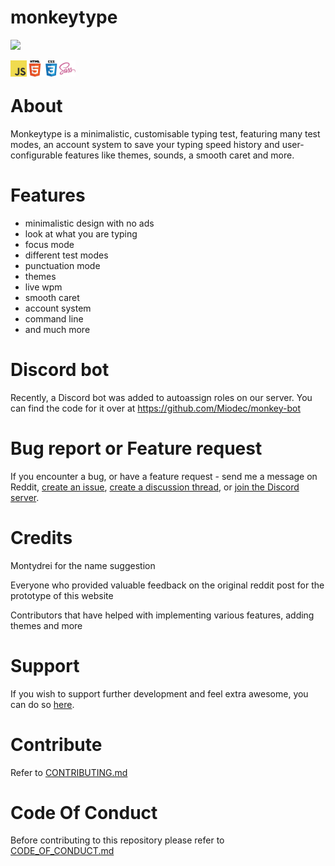 # monkeytype

![](https://github.com/Miodec/monkeytype/blob/master/static/images/mtsocial.png?raw=true)
<br />

<img align="left" alt="JavaScript" width="26px" src="https://raw.githubusercontent.com/github/explore/80688e429a7d4ef2fca1e82350fe8e3517d3494d/topics/javascript/javascript.png" />
<img align="left" alt="HTML5" width="26px" src="https://raw.githubusercontent.com/github/explore/80688e429a7d4ef2fca1e82350fe8e3517d3494d/topics/html/html.png" />
<img align="left" alt="CSS3" width="26px" src="https://raw.githubusercontent.com/github/explore/80688e429a7d4ef2fca1e82350fe8e3517d3494d/topics/css/css.png" />
<img align="left" alt="CSS3" width="26px" src="https://raw.githubusercontent.com/github/explore/80688e429a7d4ef2fca1e82350fe8e3517d3494d/topics/sass/sass.png" />
<br />

# About

Monkeytype is a minimalistic, customisable typing test, featuring many test modes, an account system to save your typing speed history and user-configurable features like themes, sounds, a smooth caret and more.

# Features

- minimalistic design with no ads
- look at what you are typing
- focus mode
- different test modes
- punctuation mode
- themes
- live wpm
- smooth caret
- account system
- command line
- and much more

# Discord bot

Recently, a Discord bot was added to autoassign roles on our server. You can find the code for it over at https://github.com/Miodec/monkey-bot

# Bug report or Feature request

If you encounter a bug, or have a feature request - send me a message on Reddit, [create an issue](https://github.com/Miodec/monkeytype/issues), [create a discussion thread](https://github.com/Miodec/monkeytype/discussions), or [join the Discord server](https://www.discord.gg/monkeytype).

# Credits

Montydrei for the name suggestion

Everyone who provided valuable feedback on the original reddit post for the prototype of this website

Contributors that have helped with implementing various features, adding themes and more

# Support

If you wish to support further development and feel extra awesome, you can do so [here](https://www.paypal.me/jackbartnik).

# Contribute

Refer to [CONTRIBUTING.md](https://github.com/Miodec/monkeytype/blob/master/CONTRIBUTING.md)

# Code Of Conduct

Before contributing to this repository please refer to [CODE_OF_CONDUCT.md](https://github.com/Miodec/monkeytype/blob/master/CODE_OF_CONDUCT.md)
